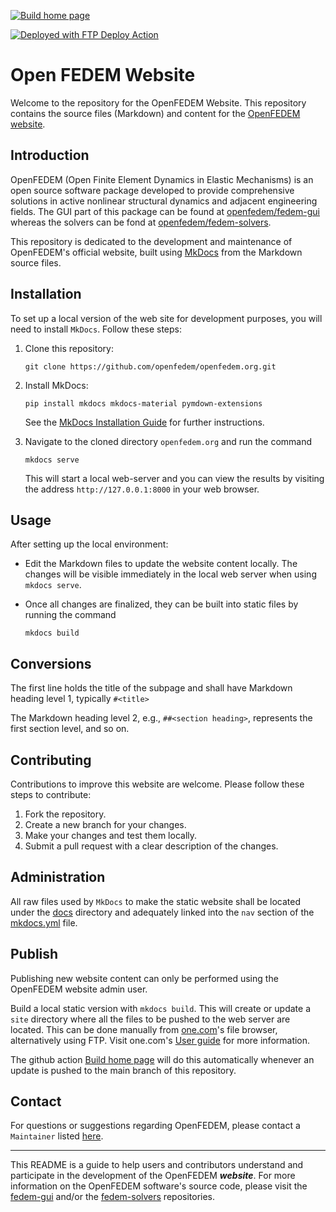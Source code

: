 [![Build home page](https://github.com/openfedem/openfedem.org/actions/workflows/build-website.yml/badge.svg)](https://github.com/openfedem/openfedem.org/actions/workflows/build-website.yml)

[<img alt="Deployed with FTP Deploy Action" src="https://img.shields.io/badge/Deployed With-FTP DEPLOY ACTION-%3CCOLOR%3E?style=for-the-badge&color=2b9348">](https://github.com/SamKirkland/FTP-Deploy-Action)

# Open FEDEM Website

Welcome to the repository for the OpenFEDEM Website.
This repository contains the source files (Markdown) and content
for the [OpenFEDEM website](https://openfedem.org/).

## Introduction

OpenFEDEM (Open Finite Element Dynamics in Elastic Mechanisms) is an open source software package
developed to provide comprehensive solutions in active nonlinear structural dynamics and adjacent engineering fields.
The GUI part of this package can be found at [openfedem/fedem-gui](https://github.com/openfedem/fedem-gui)
whereas the solvers can be fond at [openfedem/fedem-solvers](https://github.com/openfedem/fedem-solvers).

This repository is dedicated to the development and maintenance of OpenFEDEM's official website,
built using [MkDocs](https://www.mkdocs.org/) from the Markdown source files.

## Installation

To set up a local version of the web site for development purposes, you will need to install `MkDocs`.
Follow these steps:

1. Clone this repository:

       git clone https://github.com/openfedem/openfedem.org.git

2. Install MkDocs:

       pip install mkdocs mkdocs-material pymdown-extensions

   See the [MkDocs Installation Guide](https://www.mkdocs.org/#installation) for further instructions.

3. Navigate to the cloned directory `openfedem.org` and run the command

       mkdocs serve

   This will start a local web-server and you can view the results by visiting the address
   `http://127.0.0.1:8000` in your web browser.

## Usage

After setting up the local environment:

- Edit the Markdown files to update the website content locally.
  The changes will be visible immediately in the local web server when using `mkdocs serve`.

- Once all changes are finalized, they can be built into static files by running the command

      mkdocs build

## Conversions

The first line holds the title of the subpage and shall have Markdown heading level 1, typically `#<title>`

The Markdown heading level 2, e.g., `##<section heading>`, represents the first section level, and so on.

## Contributing

Contributions to improve this website are welcome. Please follow these steps to contribute:

1. Fork the repository.
2. Create a new branch for your changes.
3. Make your changes and test them locally.
4. Submit a pull request with a clear description of the changes.

## Administration

All raw files used by `MkDocs` to make the static website shall be located under the [docs](docs) directory
and adequately linked into the `nav` section of the [mkdocs.yml](mkdocs.yml) file.

## Publish

Publishing new website content can only be performed using the OpenFEDEM website admin user.

Build a local static version with `mkdocs build`.
This will create or update a `site` directory where all the files to be pushed to the web server are located.
This can be done manually from [one.com](https://www.one.com)'s file browser, alternatively using FTP.
Visit one.com's [User guide](https://help.one.com/hc/en-us/categories/360002171437-Hosting) for more information.

The github action [Build home page](https://github.com/openfedem/openfedem.org/actions/workflows/build-website.yml)
will do this automatically whenever an update is pushed to the main branch of this repository.

## Contact

For questions or suggestions regarding OpenFEDEM,
please contact a `Maintainer` listed [here](https://openfedem.org/developer_area).

---

This README is a guide to help users and contributors understand and participate in the development of the OpenFEDEM **_website_**.
For more information on the OpenFEDEM software's source code, please visit
the [fedem-gui](https://github.com/openfedem/fedem-gui) and/or
the [fedem-solvers](https://github.com/openfedem/fedem-solvers) repositories.
